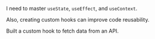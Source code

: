 I need to master `useState`, `useEffect`, and `useContext`.

Also, creating custom hooks can improve code reusability.

Built a custom hook to fetch data from an API.